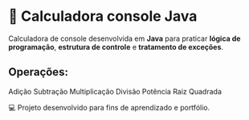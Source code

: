 # 🧮 Calculadora console Java

Calculadora de console desenvolvida em **Java** para praticar **lógica de programação**, **estrutura de controle** e **tratamento de exceções**. 

## Operações:
Adição
Subtração
Multiplicação
Divisão
Potência
Raiz Quadrada

💻 Projeto desenvolvido para fins de aprendizado e portfólio.
